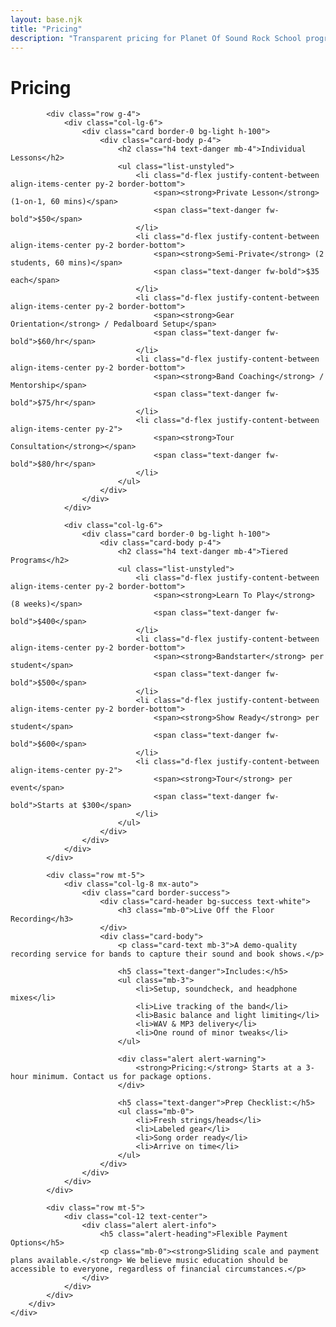 ```yaml
---
layout: base.njk
title: "Pricing"
description: "Transparent pricing for Planet Of Sound Rock School programs and individual lessons"
---
```


<div class="container py-5">
    <div class="row">
        <div class="col-lg-10 mx-auto">
            <h1 class="display-5 text-center text-danger mb-5">Pricing</h1>
            
            <div class="row g-4">
                <div class="col-lg-6">
                    <div class="card border-0 bg-light h-100">
                        <div class="card-body p-4">
                            <h2 class="h4 text-danger mb-4">Individual Lessons</h2>
                            <ul class="list-unstyled">
                                <li class="d-flex justify-content-between align-items-center py-2 border-bottom">
                                    <span><strong>Private Lesson</strong> (1-on-1, 60 mins)</span>
                                    <span class="text-danger fw-bold">$50</span>
                                </li>
                                <li class="d-flex justify-content-between align-items-center py-2 border-bottom">
                                    <span><strong>Semi-Private</strong> (2 students, 60 mins)</span>
                                    <span class="text-danger fw-bold">$35 each</span>
                                </li>
                                <li class="d-flex justify-content-between align-items-center py-2 border-bottom">
                                    <span><strong>Gear Orientation</strong> / Pedalboard Setup</span>
                                    <span class="text-danger fw-bold">$60/hr</span>
                                </li>
                                <li class="d-flex justify-content-between align-items-center py-2 border-bottom">
                                    <span><strong>Band Coaching</strong> / Mentorship</span>
                                    <span class="text-danger fw-bold">$75/hr</span>
                                </li>
                                <li class="d-flex justify-content-between align-items-center py-2">
                                    <span><strong>Tour Consultation</strong></span>
                                    <span class="text-danger fw-bold">$80/hr</span>
                                </li>
                            </ul>
                        </div>
                    </div>
                </div>
                
                <div class="col-lg-6">
                    <div class="card border-0 bg-light h-100">
                        <div class="card-body p-4">
                            <h2 class="h4 text-danger mb-4">Tiered Programs</h2>
                            <ul class="list-unstyled">
                                <li class="d-flex justify-content-between align-items-center py-2 border-bottom">
                                    <span><strong>Learn To Play</strong> (8 weeks)</span>
                                    <span class="text-danger fw-bold">$400</span>
                                </li>
                                <li class="d-flex justify-content-between align-items-center py-2 border-bottom">
                                    <span><strong>Bandstarter</strong> per student</span>
                                    <span class="text-danger fw-bold">$500</span>
                                </li>
                                <li class="d-flex justify-content-between align-items-center py-2 border-bottom">
                                    <span><strong>Show Ready</strong> per student</span>
                                    <span class="text-danger fw-bold">$600</span>
                                </li>
                                <li class="d-flex justify-content-between align-items-center py-2">
                                    <span><strong>Tour</strong> per event</span>
                                    <span class="text-danger fw-bold">Starts at $300</span>
                                </li>
                            </ul>
                        </div>
                    </div>
                </div>
            </div>
            
            <div class="row mt-5">
                <div class="col-lg-8 mx-auto">
                    <div class="card border-success">
                        <div class="card-header bg-success text-white">
                            <h3 class="mb-0">Live Off the Floor Recording</h3>
                        </div>
                        <div class="card-body">
                            <p class="card-text mb-3">A demo-quality recording service for bands to capture their sound and book shows.</p>
                            
                            <h5 class="text-danger">Includes:</h5>
                            <ul class="mb-3">
                                <li>Setup, soundcheck, and headphone mixes</li>
                                <li>Live tracking of the band</li>
                                <li>Basic balance and light limiting</li>
                                <li>WAV & MP3 delivery</li>
                                <li>One round of minor tweaks</li>
                            </ul>
                            
                            <div class="alert alert-warning">
                                <strong>Pricing:</strong> Starts at a 3-hour minimum. Contact us for package options.
                            </div>
                            
                            <h5 class="text-danger">Prep Checklist:</h5>
                            <ul class="mb-0">
                                <li>Fresh strings/heads</li>
                                <li>Labeled gear</li>
                                <li>Song order ready</li>
                                <li>Arrive on time</li>
                            </ul>
                        </div>
                    </div>
                </div>
            </div>
            
            <div class="row mt-5">
                <div class="col-12 text-center">
                    <div class="alert alert-info">
                        <h5 class="alert-heading">Flexible Payment Options</h5>
                        <p class="mb-0"><strong>Sliding scale and payment plans available.</strong> We believe music education should be accessible to everyone, regardless of financial circumstances.</p>
                    </div>
                </div>
            </div>
        </div>
    </div>
</div>
